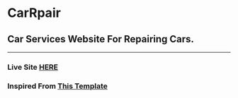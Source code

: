 # CarRpair
## Car Services Website For Repairing Cars.
---
### Live Site [HERE](https://zaher-aa.github.io/CarRpair/)
### Inspired From [This Template](https://mohamedate.github.io/car-template/)
